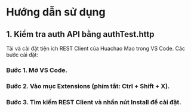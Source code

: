 # Hướng dẫn sử dụng


## 1. Kiểm tra auth API bằng authTest.http
Tải và cài đặt tiện ích REST Client của Huachao Mao trong VS Code.
Các bước cài đặt:
### Bước 1. Mở VS Code.
### Bước 2. Vào mục Extensions (phím tắt: Ctrl + Shift + X).
### Bước 3. Tìm kiếm REST Client và nhấn nút Install để cài đặt.

